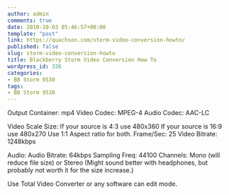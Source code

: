 ```yaml
---
author: admin
comments: true
date: 2010-10-03 05:46:57+00:00
template: "post"
link: https://quachson.com/storm-video-conversion-howto/
published: false
slug: storm-video-conversion-howto
title: Blackberry Storm Video Conversion How To
wordpress_id: 326
categories:
- BB Storm 9530
tags:
- BB Storm 9530
---
```


Output Container: mp4
Video Codec: MPEG-4
Audio Codec: AAC-LC

Video Scale Size:
If your source is 4:3 use 480x360
If your source is 16:9 use 480x270
Use 1:1 Aspect ratio for both.
Frame/Sec: 25
Video Bitrate: 1248kbps

Audio:
Audio Bitrate: 64kbps
Sampling Freq: 44100
Channels: Mono (will reduce file size) or Stereo (Might sound better  with headphones, but probably not worth it for the size increase.)

Use Total Video Converter or any software can edit mode.
